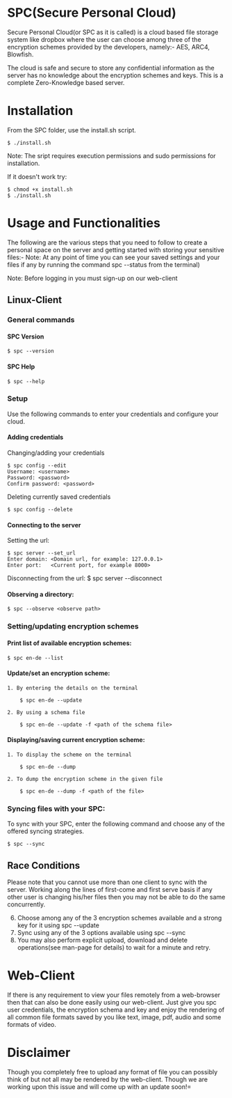 # SPC(Secure Personal Cloud)
Secure Personal Cloud(or SPC as it is called) is a cloud based file storage system like dropbox where the user can choose among three of the encryption schemes provided by the developers, namely:- AES, ARC4, Blowfish.

The cloud is safe and secure to store any confidential information as the server has no knowledge about the encryption schemes and keys. This is a complete Zero-Knowledge based server.

# Installation
From the SPC folder, use the install.sh script.

    $ ./install.sh

Note: The sript requires execution permissions and sudo permissions for installation.

If it doesn't work try:

    $ chmod +x install.sh
    $ ./install.sh


# Usage and Functionalities
The following are the various steps that you need to follow to create a personal space on the server and getting started with storing your sensitive files:-
Note: At any point of time you can see your saved settings and your files if any by running the command spc --status from the terminal)

Note: Before logging in you must sign-up on our web-client

## Linux-Client
 
### General commands

#### SPC Version

    $ spc --version
#### SPC Help

    $ spc --help

### Setup

Use the following commands to enter your credentials and configure your cloud.   
    
#### Adding credentials

Changing/adding your credentials 

    $ spc config --edit
    Username: <username>
    Password: <password>
    Confirm password: <password>

Deleting currently saved credentials
    
    $ spc config --delete

#### Connecting to the server

Setting the url:

    $ spc server --set_url
    Enter domain: <Domain url, for example: 127.0.0.1>
    Enter port:   <Current port, for example 8000>

Disconnecting from the url:
    $ spc server --disconnect

#### Observing a directory:
    
    $ spc --observe <observe path>

### Setting/updating encryption schemes

#### Print list of available encryption schemes:

    $ spc en-de --list

#### Update/set an encryption scheme:

    1. By entering the details on the terminal

        $ spc en-de --update

    2. By using a schema file

        $ spc en-de --update -f <path of the schema file>

#### Displaying/saving current encryption scheme:

    1. To display the scheme on the terminal

        $ spc en-de --dump

    2. To dump the encryption scheme in the given file

        $ spc en-de --dump -f <path of the file>
### Syncing files with your SPC:

To sync with your SPC, enter the following command and choose any of the offered syncing strategies.

    $ spc --sync 

    
## Race Conditions
Please note that you cannot use more than one client to sync with the server. Working along the lines of first-come and first serve basis if any other user is changing his/her files then you may not be able to do the same concurrently.

6. Choose among any of the 3 encryption schemes available and a strong key for it using spc --update 
7. Sync using any of the 3 options available using spc --sync
8. You may also perform explicit upload, download and delete operations(see man-page for details)
 to wait for a minute and retry.

# Web-Client
If there is any requirement to view your files remotely from a web-browser then that can also be done easily using our web-client. Just give you spc user credentials, the encryption schema and key and enjoy the rendering of all common file formats saved by you like text, image, pdf, audio and some formats of video.

# Disclaimer
Though you completely free to upload any format of file you can possibly think of but not all may be rendered by the web-client. Though we are working upon this issue and will come up with an update soon!=
